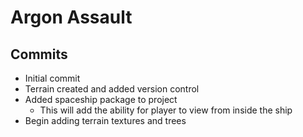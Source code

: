 # Argon Assault

## Commits
* Initial commit 
* Terrain created and added version control
* Added spaceship package to project
	* This will add the ability for player to view from inside the ship
* Begin adding terrain textures and trees
